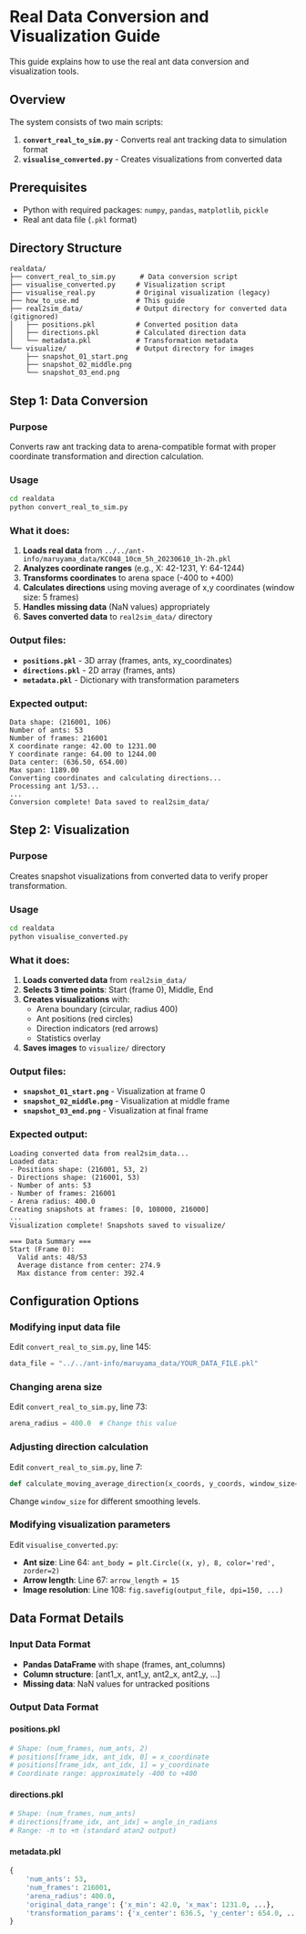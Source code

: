 # Real Data Conversion and Visualization Guide

This guide explains how to use the real ant data conversion and visualization tools.

## Overview

The system consists of two main scripts:
1. **`convert_real_to_sim.py`** - Converts real ant tracking data to simulation format
2. **`visualise_converted.py`** - Creates visualizations from converted data

## Prerequisites

- Python with required packages: `numpy`, `pandas`, `matplotlib`, `pickle`
- Real ant data file (`.pkl` format)

## Directory Structure

```
realdata/
├── convert_real_to_sim.py      # Data conversion script
├── visualise_converted.py     # Visualization script
├── visualise_real.py          # Original visualization (legacy)
├── how_to_use.md              # This guide
├── real2sim_data/             # Output directory for converted data (gitignored)
│   ├── positions.pkl          # Converted position data
│   ├── directions.pkl         # Calculated direction data
│   └── metadata.pkl           # Transformation metadata
└── visualize/                 # Output directory for images
    ├── snapshot_01_start.png
    ├── snapshot_02_middle.png
    └── snapshot_03_end.png
```

## Step 1: Data Conversion

### Purpose
Converts raw ant tracking data to arena-compatible format with proper coordinate transformation and direction calculation.

### Usage
```bash
cd realdata
python convert_real_to_sim.py
```

### What it does:
1. **Loads real data** from `../../ant-info/maruyama_data/KC048_10cm_5h_20230610_1h-2h.pkl`
2. **Analyzes coordinate ranges** (e.g., X: 42-1231, Y: 64-1244)
3. **Transforms coordinates** to arena space (-400 to +400)
4. **Calculates directions** using moving average of x,y coordinates (window size: 5 frames)
5. **Handles missing data** (NaN values) appropriately
6. **Saves converted data** to `real2sim_data/` directory

### Output files:
- **`positions.pkl`** - 3D array (frames, ants, xy_coordinates)
- **`directions.pkl`** - 2D array (frames, ants)
- **`metadata.pkl`** - Dictionary with transformation parameters

### Expected output:
```
Data shape: (216001, 106)
Number of ants: 53
Number of frames: 216001
X coordinate range: 42.00 to 1231.00
Y coordinate range: 64.00 to 1244.00
Data center: (636.50, 654.00)
Max span: 1189.00
Converting coordinates and calculating directions...
Processing ant 1/53...
...
Conversion complete! Data saved to real2sim_data/
```

## Step 2: Visualization

### Purpose
Creates snapshot visualizations from converted data to verify proper transformation.

### Usage
```bash
cd realdata
python visualise_converted.py
```

### What it does:
1. **Loads converted data** from `real2sim_data/`
2. **Selects 3 time points**: Start (frame 0), Middle, End
3. **Creates visualizations** with:
   - Arena boundary (circular, radius 400)
   - Ant positions (red circles)
   - Direction indicators (red arrows)
   - Statistics overlay
4. **Saves images** to `visualize/` directory

### Output files:
- **`snapshot_01_start.png`** - Visualization at frame 0
- **`snapshot_02_middle.png`** - Visualization at middle frame
- **`snapshot_03_end.png`** - Visualization at final frame

### Expected output:
```
Loading converted data from real2sim_data...
Loaded data:
- Positions shape: (216001, 53, 2)
- Directions shape: (216001, 53)
- Number of ants: 53
- Number of frames: 216001
- Arena radius: 400.0
Creating snapshots at frames: [0, 108000, 216000]
...
Visualization complete! Snapshots saved to visualize/

=== Data Summary ===
Start (Frame 0):
  Valid ants: 48/53
  Average distance from center: 274.9
  Max distance from center: 392.4
```

## Configuration Options

### Modifying input data file
Edit `convert_real_to_sim.py`, line 145:
```python
data_file = "../../ant-info/maruyama_data/YOUR_DATA_FILE.pkl"
```

### Changing arena size
Edit `convert_real_to_sim.py`, line 73:
```python
arena_radius = 400.0  # Change this value
```

### Adjusting direction calculation
Edit `convert_real_to_sim.py`, line 7:
```python
def calculate_moving_average_direction(x_coords, y_coords, window_size=5):
```
Change `window_size` for different smoothing levels.

### Modifying visualization parameters
Edit `visualise_converted.py`:
- **Ant size**: Line 64: `ant_body = plt.Circle((x, y), 8, color='red', zorder=2)`
- **Arrow length**: Line 67: `arrow_length = 15`
- **Image resolution**: Line 108: `fig.savefig(output_file, dpi=150, ...)`

## Data Format Details

### Input Data Format
- **Pandas DataFrame** with shape (frames, ant_columns)
- **Column structure**: [ant1_x, ant1_y, ant2_x, ant2_y, ...]
- **Missing data**: NaN values for untracked positions

### Output Data Format

#### positions.pkl
```python
# Shape: (num_frames, num_ants, 2)
# positions[frame_idx, ant_idx, 0] = x_coordinate
# positions[frame_idx, ant_idx, 1] = y_coordinate
# Coordinate range: approximately -400 to +400
```

#### directions.pkl
```python
# Shape: (num_frames, num_ants)
# directions[frame_idx, ant_idx] = angle_in_radians
# Range: -π to +π (standard atan2 output)
```

#### metadata.pkl
```python
{
    'num_ants': 53,
    'num_frames': 216001,
    'arena_radius': 400.0,
    'original_data_range': {'x_min': 42.0, 'x_max': 1231.0, ...},
    'transformation_params': {'x_center': 636.5, 'y_center': 654.0, ...}
}
```

